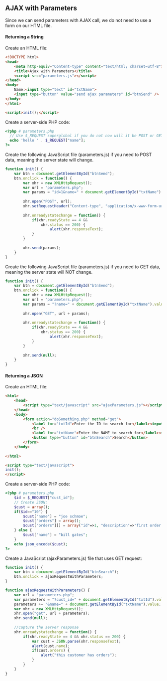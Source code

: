 ## AJAX with Parameters
Since we can send parameters with AJAX call, we do not need to use a form on our HTML file.

#### Returning a String
Create an HTML file:
```html
<!DOCTYPE html>
<head>
	<meta http-equiv="Content-type" content="text/html; charset=utf-8">
	<title>Ajax with Parameters</title>
	<script src="parameters.js"></script>
</head>
<body>
	Name:<input type="text" id="txtName">
	<input type="button" value="send ajax parameters" id="btnSend" />
</body>
</html>

<script>init();</script>
```
Create a server-side PHP code:
```PHP
<?php # parameters.php
  // Use $_REQUEST superglobal if you do not now will it be POST or GET request
  echo 'hello ' . $_REQUEST["name"];
?>
```
Create the following JavaScript file (parameters.js) if you need to POST data, meaning the server state will change.
```javascript
function init() {
	var btn = document.getElementById("btnSend");
	btn.onclick = function() {
		var xhr = new XMLHttpRequest();
		var url = "parameters.php";
		var params = "id=1&name=" + document.getElementById("txtName").value;
		
		xhr.open("POST", url);
		xhr.setRequestHeader("Content-type", "application/x-www-form-urlencoded");
		
		xhr.onreadystatechange = function() {
			if(xhr.readyState == 4 &&
				xhr.status == 200) {
					alert(xhr.responseText);
			}
		}
		
		xhr.send(params);
	}
}
```
Create the following JavaScript file (parameters.js) if you need to GET data, meaning the server state will NOT change.
```javascript
function init() {
	var btn = document.getElementById("btnSend");
	btn.onclick = function() {
		var xhr = new XMLHttpRequest();
		var url = "parameters.php";
		var params = "?name=" + document.getElementById("txtName").value;
		
		xhr.open("GET", url + params);
		
		xhr.onreadystatechange = function() {
			if(xhr.readyState == 4 &&
				xhr.status == 200) {
					alert(xhr.responseText);
			}
		}
		
		xhr.send(null);
	}
}
```
#### Returning a JSON
Create an HTML file:
```html
<html>
	<head>
		<script type="text/javascript" src="ajaxParameters.js"></script>
	</head>
	<body>
		<form action="doSomething.php" method="get">
			<label for="txtId">Enter the ID to search for</label><input type="text" id="txtId" />
			<br />
			<label for="txtName">Enter the NAME to search for</label><input type="text" id="txtName" />			
			<button type="button" id="btnSearch">Search</button>
		</form>
	</body>
	
</html>

<script type="text/javascript">
init();
</script>
```
Create a server-side PHP code:
```PHP 
<?php # parameters.php
	$id = $_REQUEST["cust_id"];
	// Create JSON:
	$cust = array();
	if($id=="10") {
		$cust["name"] = "joe schmoe";
		$cust["orders"] = array();
		$cust["orders"][] = array("id"=>1, "description"=>"first order ever");
	} else {
		$cust["name"] = "bill gates";	
	}
	echo json_encode($cust);
?>
```
Create a JavaScript (ajaxParameters.js) file that uses GET request:
```javascript
function init() {
	var btn = document.getElementById("btnSearch");
	btn.onclick = ajaxRequestWithParameters;
}

function ajaxRequestWithParameters() {
	var url = "parameters.php";
	var parameters = "?cust_id=" + document.getElementById("txtId").value;
	parameters += "&name=" + document.getElementById("txtName").value;
	var xhr = new XMLHttpRequest();
	xhr.open("get", url + parameters);
	xhr.send(null);
	
	//capture the server response
	xhr.onreadystatechange = function() {
		if(xhr.readyState == 4 && xhr.status == 200) {
			var cust = JSON.parse(xhr.responseText);
			alert(cust.name);
			if(cust.orders) {	
				alert("this customer has orders");
			}
		}
	}
}
```

